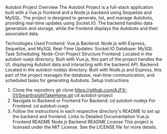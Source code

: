 Autobot Project
Overview
The Autobot Project is a full-stack application built with a Vue.js frontend and a Node.js backend using Sequelize and MySQL. The project is designed to generate, list, and manage Autobots, providing real-time updates using Socket.IO. The backend handles data generation and storage, while the frontend displays the Autobots and their associated data.

Technologies Used
Frontend: Vue.js
Backend: Node.js with Express, Sequelize, and MySQL
Real-Time Updates: Socket.IO
Database: MySQL
Task Scheduling: Node-Cron
Project Structure
Frontend: Located in the autobot-vuejs directory. Built with Vue.js, this part of the project handles the UI, displaying Autobot data and interacting with the backend API.
Backend: Located in the autobot-nodejs directory. Built with Node.js and Express, this part of the project manages the database, real-time communication, and scheduled tasks for generating Autobots.
Setup Instructions
1. Clone the repository
git clone https://github.com/AJFX-01/SmartInsightTakeHome.git
cd autobot-project
2. Navigate to Backend or Frontend
For Backend:
cd autobot-nodejs
For Frontend:
cd autobot-vuejs
3. Follow the instructions in each respective directory's README to set up the backend and frontend.
Links to Detailed Documentation
Vue.js Frontend README
Node.js Backend README
License
This project is licensed under the MIT License. See the LICENSE file for more details.